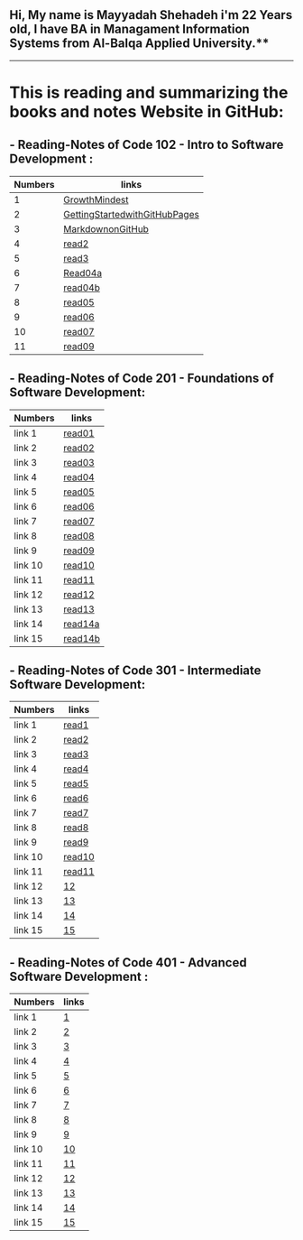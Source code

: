 

&nbsp;
## Hi, My name is Mayyadah Shehadeh i'm 22 Years old, I have BA in Managament Information Systems from Al-Balqa Applied University.**

--------------------------------------

# This is reading and summarizing the books and notes Website in GitHub:




## - Reading-Notes of Code 102 - Intro to Software Development :

| Numbers | links|
|------|------|
| 1| [GrowthMindest](https://mayyadahshehadeh.github.io/reading-notes/read102/GrowthMindest) |
| 2 | [GettingStartedwithGitHubPages](https://mayyadahshehadeh.github.io/reading-notes/read102/GettingStartedwithGitHubPages)|
| 3 | [MarkdownonGitHub](https://mayyadahshehadeh.github.io/reading-notes/read102/MarkdownonGitHub) |
| 4 | [read2](https://mayyadahshehadeh.github.io/reading-notes/read102/read2) |
| 5 | [read3](https://mayyadahshehadeh.github.io/reading-notes/read102/read3) |
|6 | [Read04a](https://mayyadahshehadeh.github.io/reading-notes/read102/Read04a)|
|7| [read04b](https://mayyadahshehadeh.github.io/reading-notes/read102/read04b)|
|8 | [read05](https://mayyadahshehadeh.github.io/reading-notes/read102/read05)|
|9 | [read06](https://mayyadahshehadeh.github.io/reading-notes/read102/read06)|
|10 | [read07](https://mayyadahshehadeh.github.io/reading-notes/read102/read07)|
|11| [read09](https://mayyadahshehadeh.github.io/reading-notes/read102/read09)|


## - Reading-Notes of Code 201 - Foundations of Software Development:

| Numbers | links|
|------|------|
| link 1| [read01](https://mayyadahshehadeh.github.io/reading-notes/read201/class01) |
| link 2 | [read02](https://mayyadahshehadeh.github.io/reading-notes/read201/class02)|
| link 3 | [read03](https://mayyadahshehadeh.github.io/reading-notes/read201/class03) |
| link 4 | [read04](https://mayyadahshehadeh.github.io/reading-notes/read201/class04) |
| link 5 | [read05](https://mayyadahshehadeh.github.io/reading-notes/read201/class05) |
|link 6 | [read06](https://mayyadahshehadeh.github.io/reading-notes/read201/class06)|
|link 7| [read07](https://mayyadahshehadeh.github.io/reading-notes/read201/class07)|
|link 8 | [read08](https://mayyadahshehadeh.github.io/reading-notes/read201/class08)|
|link 9 | [read09](https://mayyadahshehadeh.github.io/reading-notes/read201/class09)|
|link 10 | [read10](https://mayyadahshehadeh.github.io/reading-notes/read201/class10)|
|link 11| [read11](https://mayyadahshehadeh.github.io/reading-notes/read201/class11)|
|link 12 | [read12](https://mayyadahshehadeh.github.io/reading-notes/read201/class12)|
|link 13 | [read13](https://mayyadahshehadeh.github.io/reading-notes/read201/class13)|
|link 14 | [read14a](https://mayyadahshehadeh.github.io/reading-notes/read201/read14a)|
|link 15 | [read14b](https://mayyadahshehadeh.github.io/reading-notes/read201/read14b)|

## - Reading-Notes of Code 301 - Intermediate Software Development:

| Numbers | links|
|------|------|
| link 1| [read1](https://mayyadahshehadeh.github.io/reading-notes/read301/read11) |
| link 2 | [read2](https://mayyadahshehadeh.github.io/reading-notes/read301/read22)|
| link 3 | [read3](https://mayyadahshehadeh.github.io/reading-notes/read301/read33) |
| link 4 | [read4](https://mayyadahshehadeh.github.io/reading-notes/read301/read44) |
| link 5 | [read5](https://mayyadahshehadeh.github.io/reading-notes/read301/read55) |
|link 6 | [read6](https://mayyadahshehadeh.github.io/reading-notes/read301/read66)|
|link 7| [read7](https://mayyadahshehadeh.github.io/reading-notes/read301/read77)|
|link 8 | [read8](https://mayyadahshehadeh.github.io/reading-notes/read301/read88)|
|link 9 | [read9](https://mayyadahshehadeh.github.io/reading-notes/read301/read99)|
|link 10 | [read10](https://mayyadahshehadeh.github.io/reading-notes/read301/read10)|
|link 11| [read11](https://mayyadahshehadeh.github.io/reading-notes/read301/read111)|
|link 12 | [12]()|
|link 13 | [13]()|
|link 14 | [14]()|
|link 15 | [15]()|


## - Reading-Notes of Code 401 - Advanced Software Development :

| Numbers | links|
|------|------|
| link 1| [1]() |
| link 2 | [2]()|
| link 3 | [3]() |
| link 4 | [4]() |
| link 5 | [5]() |
|link 6 | [6]()|
|link 7| [7]()|
|link 8 | [8]()|
|link 9 | [9]()|
|link 10 | [10]()|
|link 11| [11]()|
|link 12 | [12]()|
|link 13 | [13]()|
|link 14 | [14]()|
|link 15 | [15]()|
